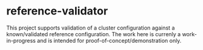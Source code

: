 # reference-validator
This project supports validation of a cluster configuration against a
known/validated reference configuration. The work here is currenly a
work-in-progress and is intended for proof-of-concept/demonstration
only.
